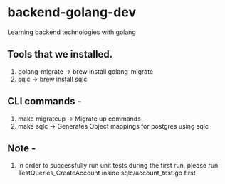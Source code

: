 # backend-golang-dev
Learning backend technologies with golang


## Tools that we installed.
1. golang-migrate -> brew install golang-migrate
2. sqlc -> brew install sqlc

## CLI commands - 

1. make migrateup -> Migrate up commands
2. make sqlc -> Generates Object mappings for postgres using sqlc

## Note - 
1. In order to successfully run unit tests during the first run, please run TestQueries_CreateAccount inside sqlc/account_test.go first 